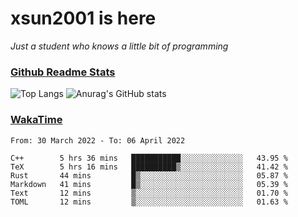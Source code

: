 # xsun2001 is here

*Just a student who knows a little bit of programming*

### [Github Readme Stats](https://github.com/anuraghazra/github-readme-stats)

![Top Langs](https://github-readme-stats.vercel.app/api/top-langs/?username=xsun2001&layout=compact&theme=radical) ![Anurag's GitHub stats](https://github-readme-stats.vercel.app/api?username=xsun2001&show_icons=true&theme=radical)

### [WakaTime](https://wakatime.com)

<!--START_SECTION:waka-->

```text
From: 30 March 2022 - To: 06 April 2022

C++        5 hrs 36 mins   ███████████░░░░░░░░░░░░░░   43.95 %
TeX        5 hrs 16 mins   ██████████▒░░░░░░░░░░░░░░   41.42 %
Rust       44 mins         █▒░░░░░░░░░░░░░░░░░░░░░░░   05.87 %
Markdown   41 mins         █▒░░░░░░░░░░░░░░░░░░░░░░░   05.39 %
Text       12 mins         ▒░░░░░░░░░░░░░░░░░░░░░░░░   01.70 %
TOML       12 mins         ▒░░░░░░░░░░░░░░░░░░░░░░░░   01.63 %
```

<!--END_SECTION:waka-->
